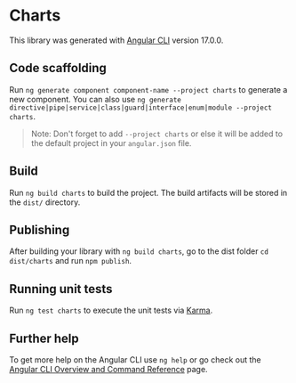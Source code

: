 # Charts

This library was generated with [Angular CLI](https://github.com/angular/angular-cli) version 17.0.0.

## Code scaffolding

Run `ng generate component component-name --project charts` to generate a new component. You can also use
`ng generate directive|pipe|service|class|guard|interface|enum|module --project charts`.

> Note: Don't forget to add `--project charts` or else it will be added to the default project in your `angular.json` file.

## Build

Run `ng build charts` to build the project. The build artifacts will be stored in the `dist/` directory.

## Publishing

After building your library with `ng build charts`, go to the dist folder `cd dist/charts` and run `npm publish`.

## Running unit tests

Run `ng test charts` to execute the unit tests via [Karma](https://karma-runner.github.io).

## Further help

To get more help on the Angular CLI use `ng help` or go check out the [Angular CLI Overview and Command Reference](https://angular.io/cli) page.
